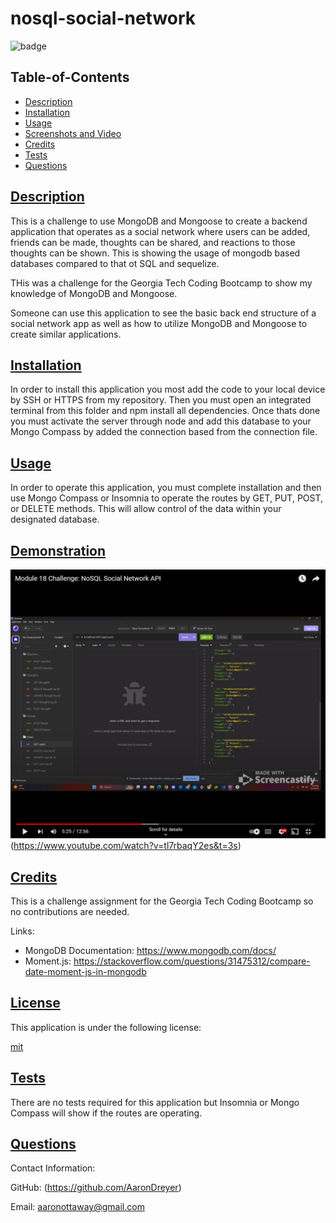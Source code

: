   # nosql-social-network

  ![badge](https://img.shields.io/badge/license-mit-blue)

  ## Table-of-Contents

  * [Description](#description)
  * [Installation](#installation)
  * [Usage](#usage)
  * [Screenshots and Video](#Demonstration)
  * [Credits](#credits)
  * [Tests](#tests)
  * [Questions](#questions)
  
  ## [Description](#table-of-contents)

  This is a challenge to use MongoDB and Mongoose to create a backend application that operates as a social network where users can be added, friends can be made, thoughts can be shared, and reactions to those thoughts can be shown. This is showing the usage of mongodb based databases compared to that ot SQL and sequelize.

  THis was a challenge for the Georgia Tech Coding Bootcamp to show my knowledge of MongoDB and Mongoose.

  Someone can use this application to see the basic back end structure of a social network app as well as how to utilize MongoDB and Mongoose to create similar applications.

  ## [Installation](#table-of-contents)

  In order to install this application you most add the code to your local device by SSH or HTTPS from my repository. Then you must open an integrated terminal from this folder and npm install all dependencies. Once thats done you must activate the server through node and add this database to your Mongo Compass by added the connection based from the connection file.

  ## [Usage](#table-of-contents)

  In order to operate this application, you must complete installation and then use Mongo Compass or Insomnia to operate the routes by GET, PUT, POST, or DELETE methods. This will allow control of the data within your designated database.

  ## [Demonstration](#table-of-contents)

  ![Youtube Video](./assets/images/www.youtube.com_watch_v%3Dtl7rbaqY2es%26t%3D3s.png)(https://www.youtube.com/watch?v=tl7rbaqY2es&t=3s)

  
  ## [Credits](#table-of-contents)

  This is a challenge assignment for the Georgia Tech Coding Bootcamp so no contributions are needed.
  
  Links:
  * MongoDB Documentation: https://www.mongodb.com/docs/
  * Moment.js: https://stackoverflow.com/questions/31475312/compare-date-moment-js-in-mongodb

  
  ## [License](#table-of-contents)

  This application is under the following license:

  [mit](https://choosealicense.com/licenses/mit)
    
  
  ## [Tests](#table-of-contents)

  There are no tests required for this application but Insomnia or Mongo Compass will show if the routes are operating.

  ## [Questions](#table-of-contents)

  Contact Information:

  GitHub: (https://github.com/AaronDreyer)

  Email: aaronottaway@gmail.com
